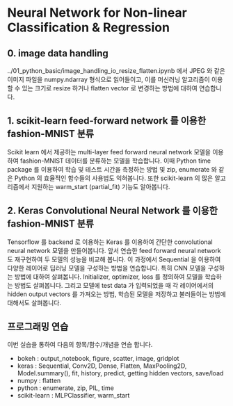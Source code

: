 # Neural Network for Non-linear Classification & Regression

## 0. image data handling

../01_python_basic/image_handling_io_resize_flatten.ipynb 에서 JPEG 와 같은 이미지 파일을 numpy.ndarray 형식으로 읽어들이고, 이를 머신러닝 알고리즘이 이용할 수 있는 크기로 resize 하거나 flatten vector 로 변경하는 방법에 대하여 연습합니다.

## 1. scikit-learn feed-forward network 를 이용한 fashion-MNIST 분류

Scikit learn 에서 제공하는 multi-layer feed forward neural network 모델을 이용하여 fashion-MNIST 데이터를 분류하는 모델을 학습합니다. 이때 Python time package 를 이용하여 학습 및 테스트 시간을 측정하는 방법 및 zip, enumerate 와 같은 Python 의 효율적인 함수들의 사용법도 익혀봅니다. 또한 scikit-learn 의 많은 알고리즘에서 지원하는 warm_start (partial_fit) 기능도 알아봅니다.

## 2. Keras Convolutional Neural Network 를 이용한 fashion-MNIST 분류

Tensorflow 를 backend 로 이용하는 Keras 를 이용하여 간단한 convolutional neural network 모델을 만들어봅니다. 앞서 연습한 feed forward neural network 도 재구현하여 두 모델의 성능을 비교해 봅니다. 이 과정에서 Sequential 을 이용하여 다양한 레이어로 딥러닝 모델을 구성하는 방법을 연습합니다. 특히 CNN 모델을 구성하는 방법에 대하여 살펴봅니다. Initializer, optimizer, loss 를 정의하여 모델을 학습하는 방법도 살펴봅니다. 그리고 모델에 test data 가 입력되었을 때 각 레이어에서의 hidden output vectors 를 가져오는 방법, 학습된 모델을 저장하고 불러들이는 방법에 대해서도 살펴봅니다.


## 프로그래밍 연습

이번 실습을 통하여 다음의 항목/함수/개념을 연습 합니다.

- bokeh : output_notebook, figure, scatter, image, gridplot
- keras : Sequential, Conv2D, Dense, Flatten, MaxPooling2D, Model.summary(), fit, history, predict, getting hidden vectors, save/load
- numpy : flatten
- python : enumerate, zip, PIL, time
- scikit-learn : MLPClassifier, warm_start
